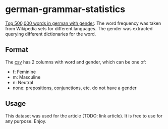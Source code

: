 # german-grammar-statistics

[Top 500,000 words in german with gender](german_top_50000_gender.csv).
The word frequency was taken from Wikipedia sets for different languages.
The gender was extracted querying different dictionaries for the word.

## Format
The [csv](german_top_50000_gender.csv) has 2 columns with word and gender, which can be one of:
  - f: Feminine
  - m: Masculine
  - n: Neutral
  - none: prepositions, conjunctions, etc. do not have a gender
  
## Usage

This dataset was used for the article (TODO: link article).
It is free to use for any purpose. Enjoy.
